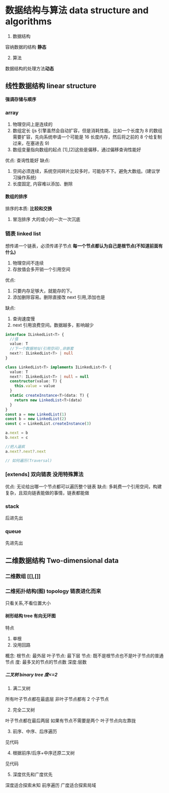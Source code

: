 # 数据结构与算法 data structure and algorithms

1. 数据结构

容纳数据的结构 **静态**

2. 算法

数据结构的处理方法**动态**

## 线性数据结构 linear structure

**强调存储与顺序**

### array

1. 物理空间上是连续的
2. 数组定长
   (js 引擎虽然会自动扩容，但是消耗性能。比如一个长度为 8 的数组需要扩容，先向系统申请一个可能是 16 长度内存，然后将之前的 8 个给复制过来，在塞进去 9)
3. 数组变量指向数组的起点
   [1],[2]这些是偏移，通过偏移查询性能好

优点:
查询性能好
缺点:

1. 空间必须连续，系统空间碎片比较多时，可能存不下。避免大数组。(建议学习操作系统)
2. 长度固定, 内容难以添加、删除

#### 数组的排序

排序的本质: **比较和交换**

1. 冒泡排序
   大的或小的一次一次沉底

### 链表 linked list

想传递一个链表，必须传递子节点
**每一个节点都认为自己是根节点(不知道前面有什么)**

1. 物理空间不连续
2. 存放值会多开销一个引用空间

优点:

1. 只要内存足够大，就能存的下。
2. 添加删除容易。删除直接改 next 引用,添加也是

缺点:

1. 查询速度慢
2. next 引用浪费空间。数据越多，影响越少

```ts
interface ILinkedList<T> {
  //值
  value: T
  //下一个数据地址(引用空间),非嵌套
  next?: ILinkedList<T> | null
}

class LinkedList<T> implements ILinkedList<T> {
  value: T
  next?: ILinkedList<T> | null = null
  constructor(value: T) {
    this.value = value
  }
  static createInstance<T>(data: T) {
    return new LinkedList<T>(data)
  }
}
const a = new LinkedList(1)
const b = new LinkedList(2)
const c = LinkedList.createInstance(3)

a.next = b
b.next = c

//把人逼疯
a.next?.next?.next

// 如何遍历(Traversal)
```

### [extends] 双向链表 没用特殊算法

优点: 无论给出哪一个节点都可以遍历整个链表
缺点: 多耗费一个引用空间，构建复杂，且双向链表能做的事情，链表都能做

### stack

后进先出

### queue

先进先出

## 二维数据结构 Two-dimensional data

### 二维数组 [[],[]]

### 二维拓扑结构(图) topology 链表进化而来

只看关系,不看位置大小

#### 树形结构 tree 有向无环图

特点

1. 单根
2. 没用回路

概念:
根节点: 最外层
叶子节点: 最下层
节点: 既不是根节点也不是叶子节点的普通节点
度: 最多叉的节点的节点数
深度:层数

##### 二叉树 binary tree 度<=2

1. 满二叉树

所有叶子节点都在最底层
非叶子节点都有 2 个子节点

2. 完全二叉树

叶子节点都在最后两层
如果有节点不需要是两个
叶子节点向左靠拢

3. 前序、中序、后序遍历

见代码

4. 根据前序/后序+中序还原二叉树

见代码

5. 深度优先和广度优先

深度适合探索未知 前序遍历
广度适合探索局域
